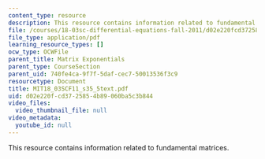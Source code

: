 ```yaml
---
content_type: resource
description: This resource contains information related to fundamental matrices.
file: /courses/18-03sc-differential-equations-fall-2011/d02e220fcd3725854b89060ba5c3b844_MIT18_03SCF11_s35_5text.pdf
file_type: application/pdf
learning_resource_types: []
ocw_type: OCWFile
parent_title: Matrix Exponentials
parent_type: CourseSection
parent_uid: 740fe4ca-9f7f-5daf-cec7-50013536f3c9
resourcetype: Document
title: MIT18_03SCF11_s35_5text.pdf
uid: d02e220f-cd37-2585-4b89-060ba5c3b844
video_files:
  video_thumbnail_file: null
video_metadata:
  youtube_id: null
---
```

This resource contains information related to fundamental matrices.

